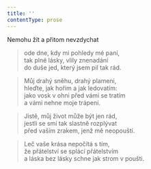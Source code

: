 ```yaml
---
title: ''
contentType: prose
---
```


Nemohu žít a přitom nevzdychat

> ode dne, kdy mi pohledy mé paní,  
> tak plné lásky, vlily znenadání  
> do duše jed, který jsem pil tak rád.

> Můj drahý sněhu, drahý plameni,  
> hleďte, jak hořím a jak ledovatím:  
> jako vosk v ohni před vámi se tratím  
> a vámi nehne moje trápení.

> Jistě, můj život může být jen rád,  
> jestli se smí tak slastně rozplývat  
> před vaším zrakem, jenž mě neopouští.

> Leč vaše krása nepočítá s tím,  
> že přátelství se splácí přátelstvím  
> a láska bez lásky schne jak strom v poušti.
